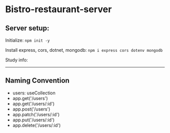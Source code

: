 # Bistro-restaurant-server


## Server setup:

Initialize: `npm init -y`

Install express, cors, dotnet, mongodb: `npm i express cors dotenv mongodb`




Study info: 

-----------------------
Naming Convention
-----------------------
* users: useCollection
* app.get('/users')
* app.get('/users/:id')
* app.post('/users')
* app.patch('/users/:id')
* app.put('/users/:id')
* app.delete('/users/:id')



